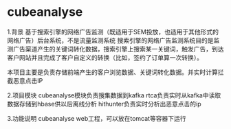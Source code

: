 # cubeanalyse
1.背景
基于搜索引擎的网络广告监测（既适用于SEM投放，也适用于其他形式的网络广告）后台系统，不是流量监测系统
搜索引擎的网络广告监测系统目的是监测广告渠道产生的关键词转化数据，搜索引擎上搜索某一关键词，触发广告，到达客户网站并且完成了客户自定义的转换（比如，签约了订单算一次转换）。

本项目主要是负责存储前端产生的客户浏览数据、关键词转化数据。并实时计算拦截恶意点击IP

2.项目模块
cubeanalyse模块负责搜集数据到kafka
rtca负责实时从kafka中读取数据存储到hbase供以后离线分析
hithunter负责实时分析出恶意点击的ip

3.功能说明
cubeanalyse
web工程，可以放在tomcat等容器下运行




